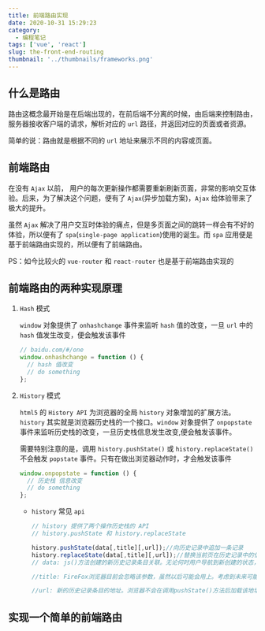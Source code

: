 ```yaml
---
title: 前端路由实现
date: 2020-10-31 15:29:23
category:
  - 编程笔记
tags: ['vue', 'react']
slug: the-front-end-routing
thumbnail: '../thumbnails/frameworks.png'
---
```


## 什么是路由

路由这概念最开始是在后端出现的，在前后端不分离的时候，由后端来控制路由，服务器接收客户端的请求，解析对应的 `url` 路径，并返回对应的页面或者资源。

简单的说：路由就是根据不同的 `url` 地址来展示不同的内容或页面。

## 前端路由

在没有 `Ajax` 以前， 用户的每次更新操作都需要重新刷新页面，非常的影响交互体验。后来，为了解决这个问题，便有了 `Ajax`(异步加载方案)，`Ajax` 给体验带来了极大的提升。

虽然 `Ajax` 解决了用户交互时体验的痛点，但是多页面之间的跳转一样会有不好的体验，所以便有了 `spa`(`single-page application`)使用的诞生。而 `spa` 应用便是基于前端路由实现的，所以便有了前端路由。

PS：如今比较火的 `vue-router` 和 `react-router` 也是基于前端路由实现的

## 前端路由的两种实现原理

1. `Hash` 模式

   `window` 对象提供了 `onhashchange` 事件来监听 `hash` 值的改变，一旦 `url` 中的 `hash` 值发生改变，便会触发该事件

   ```js
   // baidu.com/#/one
   window.onhashchange = function () {
     // hash 值改变
     // do something
   };
   ```

2. `History` 模式

   `html5` 的 `History API` 为浏览器的全局 `history` 对象增加的扩展方法。`history` 其实就是浏览器历史栈的一个接口。`window` 对象提供了 `onpopstate` 事件来监听历史栈的改变，一旦历史栈信息发生改变,便会触发该事件。

   需要特别注意的是，调用 `history.pushState()` 或 `history.replaceState()`不会触发 `popstate` 事件。只有在做出浏览器动作时，才会触发该事件

   ```js
   window.onpopstate = function () {
     // 历史栈 信息改变
     // do something
   };
   ```

   - `history` 常见 `api`

     ```js
     // history 提供了两个操作历史栈的 API
     // history.pushState 和 history.replaceState

     history.pushState(data[,title][,url]);//向历史记录中追加一条记录
     history.replaceState(data[,title][,url]);//替换当前页在历史记录中的信息。
     // data: js()方法创建的新历史记录条目关联。无论何时用户导航到新创建的状态，popstate事件都会被触发，并且事件对象的state属性都包含历史记录条目的状态对象的拷贝。

     //title: FireFox浏览器目前会忽略该参数，虽然以后可能会用上。考虑到未来可能会对该方法进行修改，传一个空字符串会比较安全。或者，你也可以传入一个简短的标题，标明将要进入的状态。

     //url: 新的历史记录条目的地址。浏览器不会在调用pushState()方法后加载该地址，但之后，可能会试图加载，例如
     ```

## 实现一个简单的前端路由
